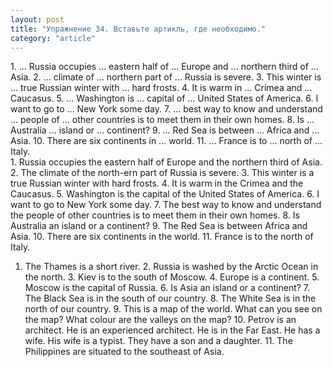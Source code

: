 ```yaml
---
layout: post
title: "Упражнение 34. Вставьте артикль, где необходимо."
category: "article"
---
```

<section class="question">
1. ... Russia occupies ... eastern half of ... Europe and ... northern third of ... Asia. 2. ... climate of ... northern part of ... Russia is severe. 3. This winter is ... true Russian winter with ... hard frosts. 4. It is warm in ... Crimea and ... Caucasus. 5. ... Washington is ... capital of ... United States of America. 6. I want to go to ... New York some day. 7. ... best way to know and understand ... people of ... other countries is to meet them in their own homes. 8. Is ... Australia ... island or ... continent?
9. ... Red Sea is between ... Africa and ... Asia.
10. There are six continents in ... world. 11. ... France is to ... north of ... Italy.
</section>

<section class="answer">
1. Russia occupies the eastern half of Europe and the northern third of Asia. 2. The climate of the north-ern part of Russia is severe. 3. This winter is a true Russian winter with hard frosts. 4. It is warm in the Crimea and the Caucasus. 5. Washington is the capital of the United States of America. 6. I want to go to New York some day. 7. The best way to know and understand the people of other countries is to meet them in their own homes. 8. Is Australia an island or a continent? 9. The Red Sea is between Africa and Asia. 10. There are six continents in the world. 11. France is to the north of Italy.

1. The Thames is a short river. 2. Russia is washed by the Arctic Ocean in the north. 3. Kiev is to the south of Moscow. 4. Europe is a continent. 5. Moscow is the capital of Russia. 6. Is Asia an island or a continent? 7. The Black Sea is in the south of our country. 8. The White Sea is in the north of our country. 9. This is a map of the world. What can you see on the map? What colour are the valleys on the map? 10. Petrov is an architect. He is an experienced architect. He is in the Far East. He has a wife. His wife is a typist. They have a son and a daughter. 11. The Philippines are situated to the southeast of Asia.
</section>